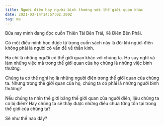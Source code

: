 ```yaml
---
title: Người điên hay người bình thường với thế giới quan khác
date: 2021-03-14T14:57:02.300Z
tag: me
---
```

Bữa nay mình đang đọc cuốn Thiên Tài Bên Trái, Kẻ Điên Bên Phải. 

Có một điều mình học được từ trong cuốn sách này là đôi khi người điên không phải là người có vấn đề về thần kinh.

Họ chỉ là những người có thế giới quan khác với chúng ta. Họ suy nghĩ và làm những việc mà trong thế giới quan của họ chúng là những việc bình thường.

Chúng ta có thể nghĩ họ là những người điên trong thế giới quan của chúng ta. Nhưng trong thế giới quan của họ, chúng ta có phải là những người bình thường?

Nếu chúng ta nhìn thế giới bằng thế giới quan của người điên, liệu chúng ta có bị điên? Hay chúng ta sẽ thấy được những điều chưa từng tồn tại trong thế giới của chúng ta?

Sẽ như thế nào đây?